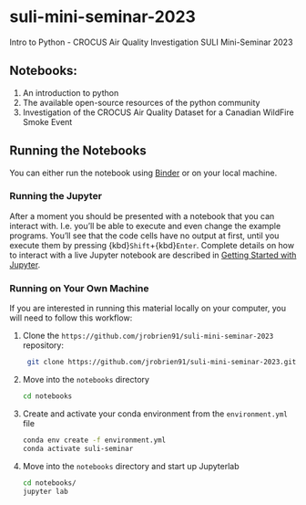 # suli-mini-seminar-2023
Intro to Python - CROCUS Air Quality Investigation SULI Mini-Seminar 2023

## Notebooks:  
1. An introduction to python  
2. The available open-source resources of the python community  
3. Investigation of the CROCUS Air Quality Dataset for a Canadian WildFire Smoke Event

## Running the Notebooks
You can either run the notebook using [Binder](https://mybinder.org/) or on your local machine.

### Running the Jupyter

After a moment you should be presented with a
notebook that you can interact with. I.e. you’ll be able to execute
and even change the example programs. You’ll see that the code cells
have no output at first, until you execute them by pressing
{kbd}`Shift`\+{kbd}`Enter`. Complete details on how to interact with
a live Jupyter notebook are described in [Getting Started with
Jupyter](https://foundations.projectpythia.org/foundations/getting-started-jupyter.html).

### Running on Your Own Machine
If you are interested in running this material locally on your computer, you will need to follow this workflow:   

1. Clone the `https://github.com/jrobrien91/suli-mini-seminar-2023` repository:

   ```bash
    git clone https://github.com/jrobrien91/suli-mini-seminar-2023.git
    ```  
1. Move into the `notebooks` directory
    ```bash
    cd notebooks
    ```  
1. Create and activate your conda environment from the `environment.yml` file
    ```bash
    conda env create -f environment.yml
    conda activate suli-seminar
    ```  
1.  Move into the `notebooks` directory and start up Jupyterlab
    ```bash
    cd notebooks/
    jupyter lab
    ```
